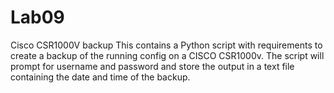 # Lab09
Cisco CSR1000V backup
This contains a Python script with requirements to create a backup of the running config on a CISCO CSR1000v. The script will prompt for username and password and store the output in a text file containing the date and time of the backup.
